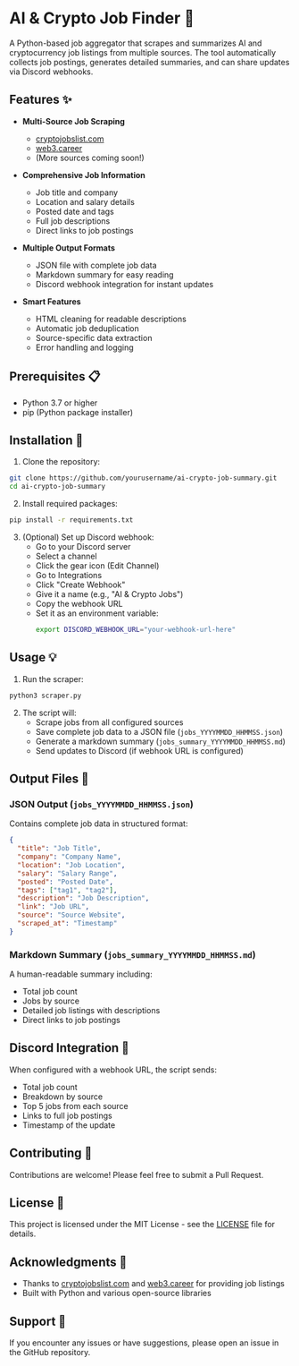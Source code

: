 # AI & Crypto Job Finder 🤖

A Python-based job aggregator that scrapes and summarizes AI and cryptocurrency job listings from multiple sources. The tool automatically collects job postings, generates detailed summaries, and can share updates via Discord webhooks.

## Features ✨

- **Multi-Source Job Scraping**
  - [cryptojobslist.com](https://cryptojobslist.com/)
  - [web3.career](https://web3.career/)
  - (More sources coming soon!)

- **Comprehensive Job Information**
  - Job title and company
  - Location and salary details
  - Posted date and tags
  - Full job descriptions
  - Direct links to job postings

- **Multiple Output Formats**
  - JSON file with complete job data
  - Markdown summary for easy reading
  - Discord webhook integration for instant updates

- **Smart Features**
  - HTML cleaning for readable descriptions
  - Automatic job deduplication
  - Source-specific data extraction
  - Error handling and logging

## Prerequisites 📋

- Python 3.7 or higher
- pip (Python package installer)

## Installation 🚀

1. Clone the repository:
```bash
git clone https://github.com/yourusername/ai-crypto-job-summary.git
cd ai-crypto-job-summary
```

2. Install required packages:
```bash
pip install -r requirements.txt
```

3. (Optional) Set up Discord webhook:
   - Go to your Discord server
   - Select a channel
   - Click the gear icon (Edit Channel)
   - Go to Integrations
   - Click "Create Webhook"
   - Give it a name (e.g., "AI & Crypto Jobs")
   - Copy the webhook URL
   - Set it as an environment variable:
     ```bash
     export DISCORD_WEBHOOK_URL="your-webhook-url-here"
     ```

## Usage 💡

1. Run the scraper:
```bash
python3 scraper.py
```

2. The script will:
   - Scrape jobs from all configured sources
   - Save complete job data to a JSON file (`jobs_YYYYMMDD_HHMMSS.json`)
   - Generate a markdown summary (`jobs_summary_YYYYMMDD_HHMMSS.md`)
   - Send updates to Discord (if webhook URL is configured)

## Output Files 📁

### JSON Output (`jobs_YYYYMMDD_HHMMSS.json`)
Contains complete job data in structured format:
```json
{
  "title": "Job Title",
  "company": "Company Name",
  "location": "Job Location",
  "salary": "Salary Range",
  "posted": "Posted Date",
  "tags": ["tag1", "tag2"],
  "description": "Job Description",
  "link": "Job URL",
  "source": "Source Website",
  "scraped_at": "Timestamp"
}
```

### Markdown Summary (`jobs_summary_YYYYMMDD_HHMMSS.md`)
A human-readable summary including:
- Total job count
- Jobs by source
- Detailed job listings with descriptions
- Direct links to job postings

## Discord Integration 💬

When configured with a webhook URL, the script sends:
- Total job count
- Breakdown by source
- Top 5 jobs from each source
- Links to full job postings
- Timestamp of the update

## Contributing 🤝

Contributions are welcome! Please feel free to submit a Pull Request.

## License 📄

This project is licensed under the MIT License - see the [LICENSE](LICENSE) file for details.

## Acknowledgments 🙏

- Thanks to [cryptojobslist.com](https://cryptojobslist.com/) and [web3.career](https://web3.career/) for providing job listings
- Built with Python and various open-source libraries

## Support 💪

If you encounter any issues or have suggestions, please open an issue in the GitHub repository. 